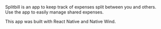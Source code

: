 Splitbill is an app to keep track of expenses split between you and others. Use the app to easily manage shared expenses.

This app was built with React Native and Native Wind.
